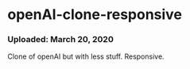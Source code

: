 # openAI-clone-responsive

### Uploaded: March 20, 2020


Clone of openAI but with less stuff.
Responsive.

